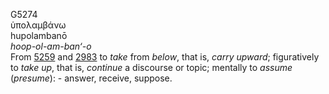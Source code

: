 <body>
  <p>G5274<br>  ὑπολαμβάνω  <br> hupolambanō  <br><i>hoop-ol-am-ban‘-o </i><br>From <a href="g5259.htm">5259</a> and <a href="g2983.htm">2983</a>  to <i>take</i> from <i>below</i>, that is, <i>carry</i> <i>upward</i>; figuratively to <i>take</i> <i>up</i>, that is, <i>continue</i> a discourse or topic; mentally to <i>assume</i> (<i>presume</i>): - answer, receive, suppose.<br></p>
 </body>